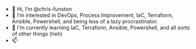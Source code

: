  - 👋 Hi, I’m @chris-funston
 - 👀 I’m interested in DevOps, Process Improvement, IaC, Terraform, Ansible, Powershell, and being less of a lazy procrastinator. 
 - 🌱 I'm currently learning IaC, Terraform, Ansible, Powershell, and all sorts of other things (heh)
 - 📫

<!---
chris-funston/chris-funston is a ✨ special ✨ repository because its `README.md` (this file) appears on your GitHub profile.
You can click the Preview link to take a look at your changes.
--->
